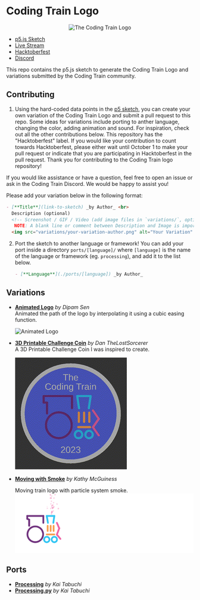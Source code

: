 # Coding Train Logo

<p align="center"><img src="logo.png" alt="The Coding Train Logo" width="300px"></p>

- [p5.js Sketch](https://editor.p5js.org/codingtrain/sketches/p599bQ3sa)
- [Live Stream](https://www.youtube.com/watch?v=d6RXcetnl20&t=4549s)
- [Hacktoberfest](https://hacktoberfest.com/participation/)
- [Discord](https://thecodingtrain.com/discord)

This repo contains the p5.js sketch to generate the Coding Train Logo and variations submitted by the Coding Train community.

## Contributing

1. Using the hard-coded data points in the [p5 sketch](./sketch/), you can create your own variation of the Coding Train Logo and submit a pull request to this repo. Some ideas for variations include porting to anther language, changing the color, adding animation and sound. For inspiration, check out all the other contributions below. This repository has the "Hacktoberfest" label.  If you would like your contribution to count towards Hacktoberfest, please either wait until October 1 to make your pull request or indicate that you are participating in Hacktoberfest in the pull request.  Thank you for contributing to the Coding Train logo repository!

If you would like assistance or have a question, feel free to open an issue or ask in the Coding Train Discord.  We would be happy to assist you!

   Please add your variation below in the following format:

   ```md
   - [**Title**](link-to-sketch) _by Author_ <br>
     Description (optional)
     <!-- Screenshot / GIF / Video (add image files in `variations/`, optional.
      NOTE: A blank line or comment between Description and Image is important for correct formating) -->
     <img src="variations/your-variation-author.png" alt="Your Variation" width="300px">
   ```

2. Port the sketch to another language or framework! You can add your port inside a directory `ports/[language]/` where `[language]` is the name of the language or framework (eg. `processing`), and add it to the list below.

   ```md
   - [**Language**](./ports/[language]) _by Author_
   ```

## Variations

- [**Animated Logo**](https://editor.p5js.org/funplanet/sketches/8zZKqiyV4) _by Dipam Sen_ <br>
  Animated the path of the logo by interpolating it using a cubic easing function.
  
  <img src="variations/animated-logo-dipamsen.gif" alt="Animated Logo" width="300px">


- [**3D Printable Challenge Coin**](https://github.com/dansmindspace/Challenge-Coins/tree/main/The%20Coding%20Train) _by Dan TheLostSorcerer_ <br>
  A 3D Printable Challenge Coin I was inspired to create.
  
  ![The Coding Train - Challenge Coin Rotating GIF](https://github.com/dansmindspace/Challenge-Coins/blob/656f0e0afdb561f0acc0b933e2d47c0a5af0802c/The%20Coding%20Train/CodingTrainChallengeCoin.gif)

- [**Moving with Smoke**](https://editor.p5js.org/kfahn/sketches/6tpczaeuS) _by Kathy McGuiness_<br> 

  Moving train logo with particle system smoke.
  <img src="variations/moving_train.gif" alt="Moving Logo with Smoke" width="600px">

## Ports

- [**Processing**](./ports/processing/) _by Kai Tabuchi_
- [**Processing.py**](./ports/processingpy/) _by Kai Tabuchi_
